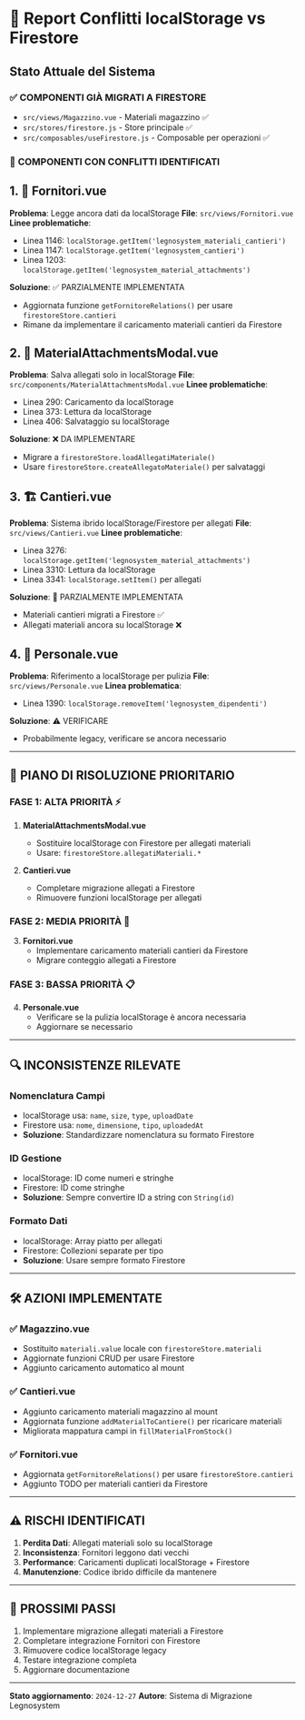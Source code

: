 # 🚨 Report Conflitti localStorage vs Firestore

## Stato Attuale del Sistema

### ✅ **COMPONENTI GIÀ MIGRATI A FIRESTORE**
- `src/views/Magazzino.vue` - Materiali magazzino ✅
- `src/stores/firestore.js` - Store principale ✅  
- `src/composables/useFirestore.js` - Composable per operazioni ✅

### 🔄 **COMPONENTI CON CONFLITTI IDENTIFICATI**

## 1. **🏢 Fornitori.vue**
**Problema**: Legge ancora dati da localStorage
**File**: `src/views/Fornitori.vue`
**Linee problematiche**:
- Linea 1146: `localStorage.getItem('legnosystem_materiali_cantieri')`
- Linea 1147: `localStorage.getItem('legnosystem_cantieri')`
- Linea 1203: `localStorage.getItem('legnosystem_material_attachments')`

**Soluzione**: ✅ PARZIALMENTE IMPLEMENTATA
- Aggiornata funzione `getFornitoreRelations()` per usare `firestoreStore.cantieri`
- Rimane da implementare il caricamento materiali cantieri da Firestore

## 2. **📎 MaterialAttachmentsModal.vue**
**Problema**: Salva allegati solo in localStorage
**File**: `src/components/MaterialAttachmentsModal.vue`
**Linee problematiche**:
- Linea 290: Caricamento da localStorage
- Linea 373: Lettura da localStorage  
- Linea 406: Salvataggio su localStorage

**Soluzione**: ❌ DA IMPLEMENTARE
- Migrare a `firestoreStore.loadAllegatiMateriale()`
- Usare `firestoreStore.createAllegatoMateriale()` per salvataggi

## 3. **🏗️ Cantieri.vue**
**Problema**: Sistema ibrido localStorage/Firestore per allegati
**File**: `src/views/Cantieri.vue`
**Linee problematiche**:
- Linea 3276: `localStorage.getItem('legnosystem_material_attachments')`
- Linea 3310: Lettura da localStorage
- Linea 3341: `localStorage.setItem()` per allegati

**Soluzione**: 🔄 PARZIALMENTE IMPLEMENTATA
- Materiali cantieri migrati a Firestore ✅
- Allegati materiali ancora su localStorage ❌

## 4. **👥 Personale.vue**
**Problema**: Riferimento a localStorage per pulizia
**File**: `src/views/Personale.vue`
**Linea problematica**:
- Linea 1390: `localStorage.removeItem('legnosystem_dipendenti')`

**Soluzione**: ⚠️ VERIFICARE
- Probabilmente legacy, verificare se ancora necessario

---

## 🎯 **PIANO DI RISOLUZIONE PRIORITARIO**

### **FASE 1: ALTA PRIORITÀ** ⚡
1. **MaterialAttachmentsModal.vue**
   - Sostituire localStorage con Firestore per allegati materiali
   - Usare: `firestoreStore.allegatiMateriali.*`

2. **Cantieri.vue** 
   - Completare migrazione allegati a Firestore
   - Rimuovere funzioni localStorage per allegati

### **FASE 2: MEDIA PRIORITÀ** 🔄  
3. **Fornitori.vue**
   - Implementare caricamento materiali cantieri da Firestore
   - Migrare conteggio allegati a Firestore

### **FASE 3: BASSA PRIORITÀ** 📋
4. **Personale.vue**
   - Verificare se la pulizia localStorage è ancora necessaria
   - Aggiornare se necessario

---

## 🔍 **INCONSISTENZE RILEVATE**

### **Nomenclatura Campi**
- localStorage usa: `name`, `size`, `type`, `uploadDate`
- Firestore usa: `nome`, `dimensione`, `tipo`, `uploadedAt`
- **Soluzione**: Standardizzare nomenclatura su formato Firestore

### **ID Gestione**
- localStorage: ID come numeri e stringhe
- Firestore: ID come stringhe
- **Soluzione**: Sempre convertire ID a string con `String(id)`

### **Formato Dati**
- localStorage: Array piatto per allegati
- Firestore: Collezioni separate per tipo
- **Soluzione**: Usare sempre formato Firestore

---

## 🛠️ **AZIONI IMPLEMENTATE**

### ✅ **Magazzino.vue**
- Sostituito `materiali.value` locale con `firestoreStore.materiali`
- Aggiornate funzioni CRUD per usare Firestore
- Aggiunto caricamento automatico al mount

### ✅ **Cantieri.vue**  
- Aggiunto caricamento materiali magazzino al mount
- Aggiornata funzione `addMaterialToCantiere()` per ricaricare materiali
- Migliorata mappatura campi in `fillMaterialFromStock()`

### ✅ **Fornitori.vue**
- Aggiornata `getFornitoreRelations()` per usare `firestoreStore.cantieri`
- Aggiunto TODO per materiali cantieri da Firestore

---

## ⚠️ **RISCHI IDENTIFICATI**

1. **Perdita Dati**: Allegati materiali solo su localStorage
2. **Inconsistenza**: Fornitori leggono dati vecchi
3. **Performance**: Caricamenti duplicati localStorage + Firestore
4. **Manutenzione**: Codice ibrido difficile da mantenere

---

## 🚀 **PROSSIMI PASSI**

1. Implementare migrazione allegati materiali a Firestore
2. Completare integrazione Fornitori con Firestore  
3. Rimuovere codice localStorage legacy
4. Testare integrazione completa
5. Aggiornare documentazione

---

**Stato aggiornamento**: `2024-12-27`
**Autore**: Sistema di Migrazione Legnosystem 